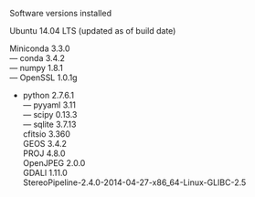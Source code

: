Software versions installed

Ubuntu 14.04 LTS (updated as of build date)  

Miniconda 3.3.0  
— conda 3.4.2  
— numpy 1.8.1  
— OpenSSL 1.0.1g  
- python 2.7.6.1  
— pyyaml 3.11  
— scipy 0.13.3  
— sqlite 3.7.13  
cfitsio 3.360  
GEOS 3.4.2  
PROJ 4.8.0  
OpenJPEG 2.0.0  
GDALl 1.11.0  
StereoPipeline-2.4.0-2014-04-27-x86_64-Linux-GLIBC-2.5
